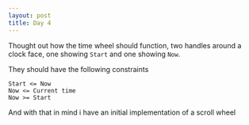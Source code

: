 ```yaml
---
layout: post
title: Day 4
---
```


Thought out how the time wheel should function, two handles around a clock face, one showing `Start` and one showing `Now`.

They should have the following constraints

	Start <= Now
	Now <= Current time
	Now >= Start

And with that in mind i have an initial implementation of a scroll wheel
